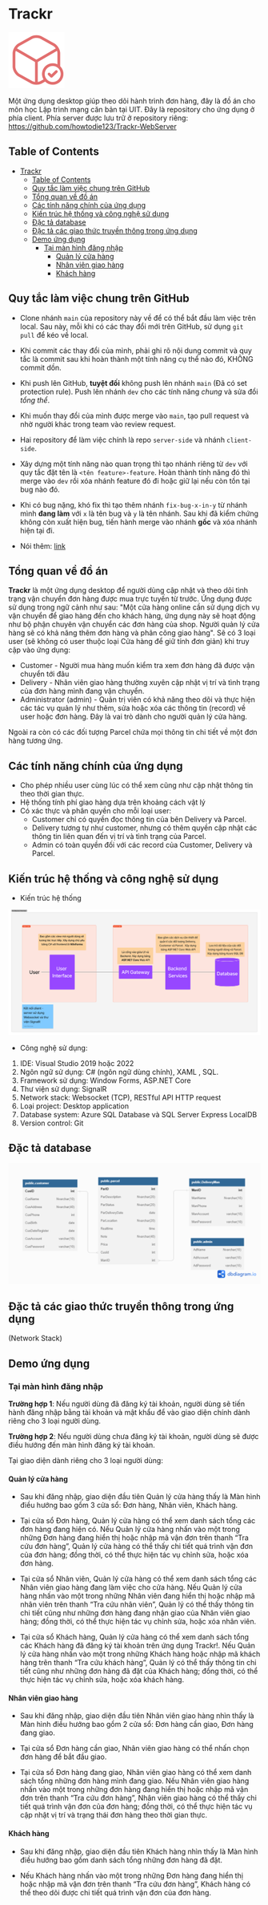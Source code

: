 # Trackr

![img](/logoSmall.png)

Một ứng dụng desktop giúp theo dõi hành trình đơn hàng, đây là đồ án cho môn học Lập trình mạng căn bản tại UIT.
Đây là repository cho ứng dụng ở phía client. Phía server được lưu trữ ở repository riêng: https://github.com/howtodie123/Trackr-WebServer

## Table of Contents

- [Trackr](#trackr)
  - [Table of Contents](#table-of-contents)
  - [Quy tắc làm việc chung trên GitHub](#quy-tắc-làm-việc-chung-trên-github)
  - [Tổng quan về đồ án](#tổng-quan-về-đồ-án)
  - [Các tính năng chính của ứng dụng](#các-tính-năng-chính-của-ứng-dụng)
  - [Kiến trúc hệ thống và công nghệ sử dụng](#kiến-trúc-hệ-thống-và-công-nghệ-sử-dụng)
  - [Đặc tả database](#đặc-tả-database)
  - [Đặc tả các giao thức truyền thông trong ứng dụng](#đặc-tả-các-giao-thức-truyền-thông-trong-ứng-dụng)
  - [Demo ứng dụng](#demo-ứng-dụng)
    - [Tại màn hình đăng nhập](#tại-màn-hình-đăng-nhập)
      - [Quản lý cửa hàng](#quản-lý-cửa-hàng)
      - [Nhân viên giao hàng](#nhân-viên-giao-hàng)
      - [Khách hàng](#khách-hàng)

## Quy tắc làm việc chung trên GitHub

- Clone nhánh `main` của repository này về để có thể bắt đầu làm việc trên local. Sau này, mỗi khi có các thay đổi mới trên GitHub, sử dụng `git pull` để kéo về local.
- Khi commit các thay đổi của mình, phải ghi rõ nội dung commit và quy tắc là commit sau khi hoàn thành một tính năng cụ thể nào đó, KHÔNG commit dồn.
- Khi push lên GitHub, **tuyệt đối** không push lên nhánh `main` (Đã có set protection rule). Push lên nhánh `dev` cho các tính năng *chung* và sửa đổi *tổng thể*.
- Khi muốn thay đổi của mình được merge vào `main`, tạo pull request và nhờ người khác trong team vào review request.
- Hai repository để làm việc chính là repo `server-side` và nhánh `client-side`.
- Xây dựng một tính năng nào quan trọng thì tạo nhánh riêng từ `dev` với quy tắc đặt tên là `<tên feature>-feature`. Hoàn thành tính năng đó thì merge vào `dev` rồi xóa nhánh feature đó đi hoặc giữ lại nếu còn tồn tại bug nào đó. 
- Khi có bug nặng, khó fix thì tạo thêm nhánh `fix-bug-x-in-y` từ nhánh mình **đang làm** với `x` là tên bug và `y` là tên nhánh. Sau khi đã kiểm chứng không còn xuất hiện bug, tiến hành merge vào nhánh **gốc** và xóa nhánh hiện tại đi.

- Nói thêm: [link](https://github.com/thu4n/trackr-app/issues/21#issuecomment-1538659063)

## Tổng quan về đồ án

**Trackr** là một ứng dụng desktop để người dùng cập nhật và theo dõi tình trạng vận chuyển đơn hàng được mua trực tuyến từ trước. Ứng dụng được sử dụng trong ngữ cảnh như sau: "Một cửa hàng online cần sử dụng dịch vụ vận chuyển để giao hàng đến cho khách hàng, ứng dụng này sẽ hoạt động như bộ phận chuyên vận chuyển các đơn hàng của shop. Người quản lý cửa hàng sẽ có khả năng thêm đơn hàng và phân công giao hàng". Sẽ có 3 loại user (sẽ không có user thuộc loại Cửa hàng để giữ tính đơn giản) khi truy cập vào ứng dụng:

- Customer - Người mua hàng muốn kiểm tra xem đơn hàng đã được vận chuyển tới đâu
- Delivery - Nhân viên giao hàng thường xuyên cập nhật vị trí và tình trạng của đơn hàng mình đang vận chuyển.
- Administrator (admin) - Quản trị viên có khả năng theo dõi và thực hiện các tác vụ quản lý như thêm, sửa hoặc xóa các thông tin (record) về user hoặc đơn hàng. Đây là vai trò dành cho người quản lý cửa hàng.

Ngoài ra còn có các đối tượng Parcel chứa mọi thông tin chi tiết về một đơn hàng tương ứng.

## Các tính năng chính của ứng dụng

- Cho phép nhiều user cùng lúc có thể xem cũng như cập nhật thông tin theo thời gian thực.
- Hệ thống tính phí giao hàng dựa trên khoảng cách vật lý
- Có xác thực và phân quyền cho mỗi loại user:
  - Customer chỉ có quyền đọc thông tin của bên Delivery và Parcel.
  - Delivery tương tự như customer, nhưng có thêm quyền cập nhật các thông tin liên quan đến vị trí và tình trạng của Parcel.
  - Admin có toàn quyền đối với các record của Customer, Delivery và Parcel.
  
## Kiến trúc hệ thống và công nghệ sử dụng

- Kiến trúc hệ thống

![img2](/system-architecture-diagram.png)

- Công nghệ sử dụng:

 1. IDE: Visual Studio 2019 hoặc 2022
 2. Ngôn ngữ sử dụng: C# (ngôn ngữ dùng chính), XAML , SQL.
 3. Framework sử dụng: Window Forms, ASP.NET Core
 4. Thư viện sử dụng: SignalR
 5. Network stack: Websocket (TCP), RESTful API HTTP request
 6. Loại project: Desktop application
 7. Database system: Azure SQL Database và SQL Server Express LocalDB
 8. Version control: Git

## Đặc tả database

![img3](/Database.png)

## Đặc tả các giao thức truyền thông trong ứng dụng

(Network Stack)

## Demo ứng dụng

### Tại màn hình đăng nhập

**Trường hợp 1**: Nếu người dùng đã đăng ký tài khoản, người dùng sẽ tiến hành đăng nhập bằng tài khoản và mật khẩu để vào giao diện chính dành riêng cho 3 loại người dùng.

**Trường hợp 2**: Nếu người dùng chưa đăng ký tài khoản, người dùng sẽ được điều hướng đến màn hình đăng ký tài khoản.

Tại giao diện dành riêng cho 3 loại người dùng:

#### Quản lý cửa hàng

- Sau khi đăng nhập, giao diện đầu tiên Quản lý cửa hàng thấy là Màn hình điều hướng bao gồm 3 cửa sổ: Đơn hàng, Nhân viên, Khách hàng.

- Tại cửa sổ Đơn hàng, Quản lý cửa hàng có thể xem danh sách tổng các đơn hàng đang hiện có. Nếu Quản lý cửa hàng nhấn vào một trong những Đơn hàng đang hiển thị hoặc nhập mã vận đơn trên thanh “Tra cứu đơn hàng”, Quản lý cửa hàng có thể thấy chi tiết quá trình vận đơn của đơn hàng; đồng thời, có thể thực hiện tác vụ chỉnh sửa, hoặc xóa đơn hàng.

- Tại cửa sổ Nhân viên, Quản lý cửa hàng có thể xem danh sách tổng các Nhân viên giao hàng đang làm việc cho cửa hàng. Nếu Quản lý cửa hàng nhấn vào một trong những Nhân viên đang hiển thị hoặc nhập mã nhân viên trên thanh “Tra cứu nhân viên”, Quản lý có thể thấy thông tin chi tiết cũng như những đơn hàng đang nhận giao của Nhân viên giao hàng; đồng thời, có thể thực hiện tác vụ chỉnh sửa, hoặc xóa nhân viên.

- Tại cửa sổ Khách hàng, Quản lý cửa hàng có thể xem danh sách tổng các Khách hàng đã đăng ký tài khoản trên ứng dụng Trackr!. Nếu Quản lý cửa hàng nhấn vào một trong những Khách hàng hoặc nhập mã khách hàng trên thanh “Tra cứu khách hàng”, Quản lý có thể thấy thông tin chi tiết cũng như những đơn hàng đã đặt của Khách hàng; đồng thời, có thể thực hiện tác vụ chỉnh sửa, hoặc xóa khách hàng.

#### Nhân viên giao hàng

- Sau khi đăng nhập, giao diện đầu tiên Nhân viên giao hàng nhìn thấy là Màn hình điều hướng bao gồm 2 cửa sổ: Đơn hàng cần giao, Đơn hàng đang giao.

- Tại cửa sổ Đơn hàng cần giao, Nhân viên giao hàng có thể nhấn chọn đơn hàng để bắt đầu giao.

- Tại cửa sổ Đơn hàng đang giao, Nhân viên giao hàng có thể xem danh sách tổng những đơn hàng mình đang giao. Nếu Nhân viên giao hàng nhấn vào một trong những đơn hàng đang hiển thị hoặc nhập mã vận đơn trên thanh “Tra cứu đơn hàng”, Nhân viên giao hàng có thể thấy chi tiết quá trình vận đơn của đơn hàng; đồng thời, có thể thực hiện tác vụ cập nhật vị trí và trạng thái đơn hàng theo thời gian thực.

#### Khách hàng

- Sau khi đăng nhập, giao diện đầu tiên Khách hàng nhìn thấy là Màn hình điều hướng bao gồm danh sách tổng những đơn hàng đã đặt.

- Nếu Khách hàng nhấn vào một trong những Đơn hàng đang hiển thị hoặc nhập mã vận đơn trên thanh “Tra cứu đơn hàng”, Khách hàng có thể theo dõi được chi tiết quá trình vận đơn của đơn hàng.  
